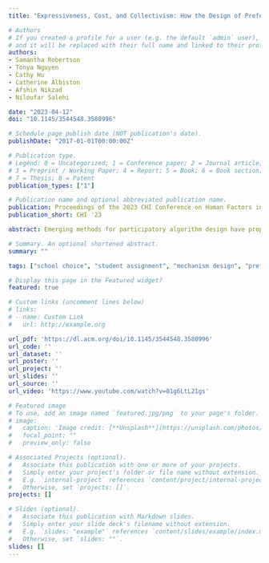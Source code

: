 ```yaml
---
title: "Expressiveness, Cost, and Collectivism: How the Design of Preference Languages Shapes Participation in Algorithmic Decision-Making"

# Authors
# If you created a profile for a user (e.g. the default `admin` user), write the username (folder name) here 
# and it will be replaced with their full name and linked to their profile.
authors:
- Samantha Robertson
- Tonya Nguyen
- Cathy Hu
- Catherine Albiston
- Afshin Nikzad
- Niloufar Salehi

date: "2023-04-12"
doi: "10.1145/3544548.3580996"

# Schedule page publish date (NOT publication's date).
publishDate: "2017-01-01T00:00:00Z"

# Publication type.
# Legend: 0 = Uncategorized; 1 = Conference paper; 2 = Journal article;
# 3 = Preprint / Working Paper; 4 = Report; 5 = Book; 6 = Book section;
# 7 = Thesis; 8 = Patent
publication_types: ["1"]

# Publication name and optional abbreviated publication name.
publication: Proceedings of the 2023 CHI Conference on Human Factors in Computing Systems
publication_short: CHI '23

abstract: Emerging methods for participatory algorithm design have proposed collecting and aggregating individual stakeholders’ preferences to create algorithmic systems that account for those stakeholders’ values. Drawing on two years of research across two public school districts in the United States, we study how families and school districts use students’ preferences for schools to meet their goals in the context of algorithmic student assignment systems. We find that the design of the preference language, i.e. the structure in which participants must express their needs and goals to the decision-maker, shapes the opportunities for meaningful participation. We define three properties of preference languages – expressiveness, cost, and collectivism – and discuss how these factors shape who is able to participate, and the extent to which they are able to effectively communicate their needs to the decision-maker. Reflecting on these findings, we offer implications and paths forward for researchers and practitioners who are considering applying a preference-based model for participation in algorithmic decision making.

# Summary. An optional shortened abstract.
summary: ""

tags: ["school choice", "student assignment", "mechanism design", "preferences"]

# Display this page in the Featured widget?
featured: true

# Custom links (uncomment lines below)
# links:
# - name: Custom Link
#   url: http://example.org

url_pdf: 'https://dl.acm.org/doi/10.1145/3544548.3580996'
url_code: ''
url_dataset: ''
url_poster: ''
url_project: ''
url_slides: ''
url_source: ''
url_video: 'https://www.youtube.com/watch?v=01g6LtL21gs'

# Featured image
# To use, add an image named `featured.jpg/png` to your page's folder. 
# image:
#   caption: 'Image credit: [**Unsplash**](https://unsplash.com/photos/pLCdAaMFLTE)'
#   focal_point: ""
#   preview_only: false

# Associated Projects (optional).
#   Associate this publication with one or more of your projects.
#   Simply enter your project's folder or file name without extension.
#   E.g. `internal-project` references `content/project/internal-project/index.md`.
#   Otherwise, set `projects: []`.
projects: []

# Slides (optional).
#   Associate this publication with Markdown slides.
#   Simply enter your slide deck's filename without extension.
#   E.g. `slides: "example"` references `content/slides/example/index.md`.
#   Otherwise, set `slides: ""`.
slides: []
---
```

